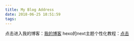 ```yaml
---
title: My Blog Address
date: 2018-06-25 18:51:59
tags:
---
```


点击进入我的博客：[我的博客](https://juanhuang99.github.io/)
hexo的next主题个性化教程：[点击](https://www.jianshu.com/p/f054333ac9e6)
